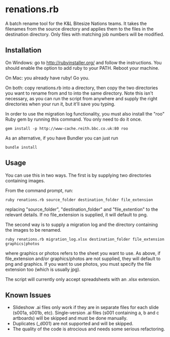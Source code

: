 # renations.rb

A batch rename tool for the K&amp;L Bitesize Nations teams.
It takes the filenames from the source directory and applies them to the files in the destination directory.
Only files with matching job numbers will be modified.

## Installation

On Windows: go to http://rubyinstaller.org/ and follow the instructions. You should enable the option to add ruby to your PATH. Reboot your machine.

On Mac: you already have ruby! Go you.

On both: copy renations.rb into a directory, then copy the two directories you want to rename from and to into the same directory. Note this isn't necessary, as you can run the script from anywhere and supply the right directories when your run it, but it'll save you typing.

In order to use the migration log functionality, you must also install the "roo" Ruby gem by running this command. You only need to do it once.

    gem install -p http://www-cache.reith.bbc.co.uk:80 roo
    
As an alternative, if you have Bundler you can just run

    bundle install

## Usage

You can use this in two ways. The first is by supplying two directories containing images.

From the command prompt, run:

    ruby renations.rb source_folder destination_folder file_extension
replacing "source_folder", "destination_folder" and "file_extention" to the relevant details. If no file_extension is supplied, it will default to png.

The second way is to supply a migration log and the directory containing the images to be renamed.

    ruby renations.rb migration_log.xlsx destination_folder file_extension graphics|photos
where graphics or photos refers to the sheet you want to use. As above, if file_extension and/or graphics/photos are not supplied, they will default to png and graphics. If you want to use photos, you must specify the file extension too (which is usually jpg).
    
The script will currently only accept spreadsheets with an .xlsx extension.

## Known Issues

- Slideshow .ai files only work if they are in separate files for each slide (s001a, s001b, etc). Single-version .ai files (s001 containing a, b and c artboards) will be skipped and must be done manually.
- Duplicates (_d001) are not supported and will be skipped.
- The quality of the code is atrocious and needs some serious refactoring.
